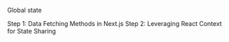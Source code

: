Global state

Step 1:  Data Fetching Methods in Next.js
Step 2:  Leveraging React Context for State Sharing